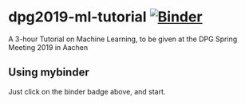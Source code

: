 # dpg2019-ml-tutorial [![Binder](https://mybinder.org/badge_logo.svg)](https://mybinder.org/v2/gh/tudo-astroparticlephysics/dpg2019-ml-tutorial/master?filepath=dpg2019_ml.ipynb)

A 3-hour Tutorial on Machine Learning, to be given at the DPG Spring Meeting 2019 in Aachen


## Using mybinder

Just click on the binder badge above, and start.
